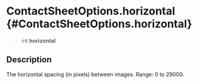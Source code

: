 ContactSheetOptions.horizontal {#ContactSheetOptions.horizontal}
==============================

> int **horizontal**

Description
-----------

The horizontal spacing (in pixels) between images. Range: 0 to 29000.

